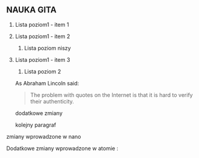 ## NAUKA GITA


1. Lista poziom1 - item 1
1. Lista poziom1 - item 2
   1. Lista poziom niszy
1. Lista poziom1 - item 3
   1. Lista poziom 2


   As Abraham Lincoln said:

   >The problem with quotes on the Internet is that it is hard to verify their authenticity.

   dodatkowe zmiany

   kolejny paragraf

zmiany wprowadzone w nano

Dodatkowe zmiany wprowadzone w atomie : 
